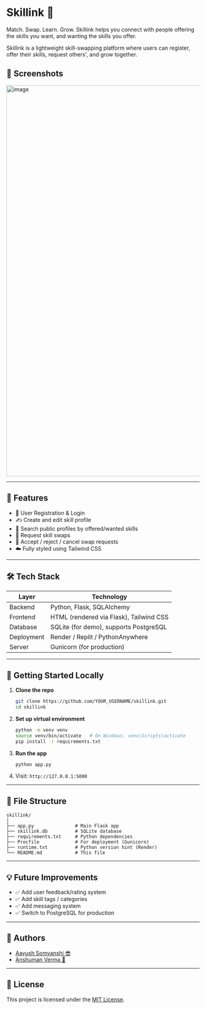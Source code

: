 # Skillink 🎯

Match. Swap. Learn. Grow. Skillink helps you connect with people offering the skills you want, and wanting the skills you offer.

Skillink is a lightweight skill-swapping platform where users can register, offer their skills, request others', and grow together. 



## 📸 Screenshots
<img width="1920" height="1020" alt="image" src="https://github.com/user-attachments/assets/9802d0b6-339f-4816-b560-56caf95d2342" />




---

## 🧠 Features

- 🔐 User Registration & Login
- ✍️ Create and edit skill profile
- 🔎 Search public profiles by offered/wanted skills
- 🔁 Request skill swaps
- 📩 Accept / reject / cancel swap requests
- ☁️ Fully styled using Tailwind CSS

---

## 🛠 Tech Stack

| Layer | Technology |
|-------|------------|
| Backend | Python, Flask, SQLAlchemy |
| Frontend | HTML (rendered via Flask), Tailwind CSS |
| Database | SQLite (for demo), supports PostgreSQL |
| Deployment | Render / Replit / PythonAnywhere |
| Server | Gunicorn (for production) |

---

## 🚀 Getting Started Locally

1. **Clone the repo**
   ```bash
   git clone https://github.com/YOUR_USERNAME/skillink.git
   cd skillink
   ```

2. **Set up virtual environment**
   ```bash
   python -m venv venv
   source venv/bin/activate   # On Windows: venv\Scripts\activate
   pip install -r requirements.txt
   ```

3. **Run the app**
   ```bash
   python app.py
   ```

4. Visit: `http://127.0.0.1:5000`

---

## 📂 File Structure

```
skillink/
│
├── app.py               # Main Flask app
├── skillink.db          # SQLite database
├── requirements.txt     # Python dependencies
├── Procfile             # For deployment (Gunicorn)
├── runtime.txt          # Python version hint (Render)
└── README.md            # This file
```

---

## 💡 Future Improvements

- ✅ Add user feedback/rating system
- ✅ Add skill tags / categories
- ✅ Add messaging system
- ✅ Switch to PostgreSQL for production

---

## 👥 Authors

- [Aayush Somvanshi 😎](https://github.com/AayushSomvanshi)
- [Anshuman Verma 💪](https://github.com/AVPy234)


---

## 📃 License

This project is licensed under the [MIT License](LICENSE).
